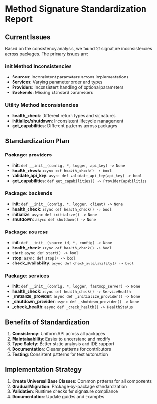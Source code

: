 # Method Signature Standardization Report

## Current Issues

Based on the consistency analysis, we found 21 signature inconsistencies across packages.
The primary issues are:

### __init__ Method Inconsistencies
- **Sources**: Inconsistent parameters across implementations
- **Services**: Varying parameter order and types
- **Providers**: Inconsistent handling of optional parameters
- **Backends**: Missing standard parameters

### Utility Method Inconsistencies
- **health_check**: Different return types and signatures
- **initialize/shutdown**: Inconsistent lifecycle management
- **get_capabilities**: Different patterns across packages

## Standardization Plan

### Package: providers
- **__init__**: `def __init__(config, *, logger, api_key) -> None`
- **health_check**: `async def health_check() -> bool`
- **validate_api_key**: `async def validate_api_key(api_key) -> bool`
- **get_capabilities**: `def get_capabilities() -> ProviderCapabilities`

### Package: backends
- **__init__**: `def __init__(config, *, logger, client) -> None`
- **health_check**: `async def health_check() -> bool`
- **initialize**: `async def initialize() -> None`
- **shutdown**: `async def shutdown() -> None`

### Package: sources
- **__init__**: `def __init__(source_id, *, config) -> None`
- **health_check**: `async def health_check() -> bool`
- **start**: `async def start() -> bool`
- **stop**: `async def stop() -> bool`
- **check_availability**: `async def check_availability() -> bool`

### Package: services
- **__init__**: `def __init__(config, *, logger, fastmcp_server) -> None`
- **health_check**: `async def health_check() -> ServiceHealth`
- **_initialize_provider**: `async def _initialize_provider() -> None`
- **_shutdown_provider**: `async def _shutdown_provider() -> None`
- **_check_health**: `async def _check_health() -> HealthStatus`

## Benefits of Standardization

1. **Consistency**: Uniform API across all packages
2. **Maintainability**: Easier to understand and modify
3. **Type Safety**: Better static analysis and IDE support
4. **Documentation**: Clearer patterns for contributors
5. **Testing**: Consistent patterns for test automation

## Implementation Strategy

1. **Create Universal Base Classes**: Common patterns for all components
2. **Gradual Migration**: Package-by-package standardization
3. **Validation**: Runtime checks for signature compliance
4. **Documentation**: Update guides and examples